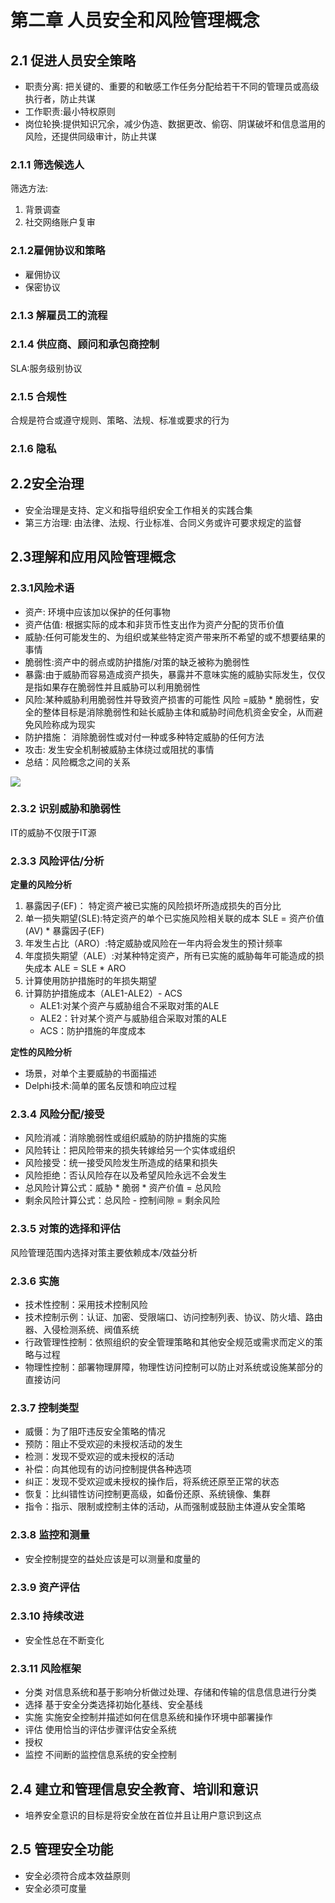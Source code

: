 # 第二章  人员安全和风险管理概念

## 2.1 促进人员安全策略
* 职责分离: 把关键的、重要的和敏感工作任务分配给若干不同的管理员或高级执行者，防止共谋
* 工作职责:最小特权原则
* 岗位轮换:提供知识冗余，减少伪造、数据更改、偷窃、阴谋破坏和信息滥用的风险，还提供同级审计，防止共谋

### 2.1.1 筛选候选人
筛选方法:
1. 背景调查
2. 社交网络账户复审

### 2.1.2雇佣协议和策略
* 雇佣协议
* 保密协议

### 2.1.3 解雇员工的流程

### 2.1.4 供应商、顾问和承包商控制
SLA:服务级别协议

### 2.1.5 合规性
合规是符合或遵守规则、策略、法规、标准或要求的行为

### 2.1.6 隐私

## 2.2安全治理
* 安全治理是支持、定义和指导组织安全工作相关的实践合集
* 第三方治理: 由法律、法规、行业标准、合同义务或许可要求规定的监督

## 2.3理解和应用风险管理概念

### 2.3.1风险术语
* 资产: 环境中应该加以保护的任何事物
* 资产估值: 根据实际的成本和非货币性支出作为资产分配的货币价值
* 威胁:任何可能发生的、为组织或某些特定资产带来所不希望的或不想要结果的事情
* 脆弱性:资产中的弱点或防护措施/对策的缺乏被称为脆弱性
* 暴露:由于威胁而容易造成资产损失，暴露并不意味实施的威胁实际发生，仅仅是指如果存在脆弱性并且威胁可以利用脆弱性
* 风险:某种威胁利用脆弱性并导致资产损害的可能性 风险 =威胁 * 脆弱性，安全的整体目标是消除脆弱性和㢟长威胁主体和威胁时间危机资金安全，从而避免风险称成为现实
* 防护措施： 消除脆弱性或对付一种或多种特定威胁的任何方法
* 攻击: 发生安全机制被威胁主体绕过或阻扰的事情
* 总结：风险概念之间的关系

![](https://i.imgur.com/HoJnEW4.png)

### 2.3.2 识别威胁和脆弱性
IT的威胁不仅限于IT源

### 2.3.3 风险评估/分析
**定量的风险分析**
 
1. 暴露因子(EF)： 特定资产被已实施的风险损坏所造成损失的百分比 
2. 单一损失期望(SLE):特定资产的单个已实施风险相关联的成本 SLE = 资产价值(AV) * 暴露因子(EF)
3. 年发生占比（ARO）:特定威胁或风险在一年内将会发生的预计频率
4. 年度损失期望（ALE）:对某种特定资产，所有已实施的威胁每年可能造成的损失成本 ALE = SLE * ARO
5. 计算使用防护措施时的年损失期望
6. 计算防护措施成本（ALE1-ALE2）- ACS 
	* ALE1:对某个资产与威胁组合不采取对策的ALE
	* ALE2：针对某个资产与威胁组合采取对策的ALE
	* ACS：防护措施的年度成本

**定性的风险分析**
* 场景，对单个主要威胁的书面描述
* Delphi技术:简单的匿名反馈和响应过程

### 2.3.4 风险分配/接受
* 风险消减：消除脆弱性或组织威胁的防护措施的实施
* 风险转让：把风险带来的损失转嫁给另一个实体或组织
* 风险接受：统一接受风险发生所造成的结果和损失
* 风险拒绝：否认风险存在以及希望风险永远不会发生
* 总风险计算公式：威胁 * 脆弱 * 资产价值 = 总风险
* 剩余风险计算公式：总风险 - 控制间隙 = 剩余风险

### 2.3.5 对策的选择和评估
风险管理范围内选择对策主要依赖成本/效益分析

### 2.3.6 实施
* 技术性控制：采用技术控制风险
* 技术控制示例：认证、加密、受限端口、访问控制列表、协议、防火墙、路由器、入侵检测系统、阀值系统
* 行政管理性控制：依照组织的安全管理策略和其他安全规范或需求而定义的策略与过程
* 物理性控制：部署物理屏障，物理性访问控制可以防止对系统或设施某部分的直接访问

### 2.3.7 控制类型
* 威慑：为了阻吓违反安全策略的情况
* 预防：阻止不受欢迎的未授权活动的发生
* 检测：发现不受欢迎的或未授权的活动
* 补偿：向其他现有的访问控制提供各种选项
* 纠正：发现不受欢迎或未授权的操作后，将系统还原至正常的状态
* 恢复：比纠错性访问控制更高级，如备份还原、系统镜像、集群
* 指令：指示、限制或控制主体的活动，从而强制或鼓励主体遵从安全策略

### 2.3.8 监控和测量
* 安全控制提空的益处应该是可以测量和度量的

### 2.3.9 资产评估

### 2.3.10 持续改进
* 安全性总在不断变化

### 2.3.11 风险框架
* 分类 对信息系统和基于影响分析做过处理、存储和传输的信息信息进行分类
* 选择 基于安全分类选择初始化基线、安全基线
* 实施 实施安全控制并描述如何在信息系统和操作环境中部署操作
* 评估 使用恰当的评估步骤评估安全系统
* 授权
* 监控 不间断的监控信息系统的安全控制

## 2.4 建立和管理信息安全教育、培训和意识
* 培养安全意识的目标是将安全放在首位并且让用户意识到这点

## 2.5 管理安全功能
* 安全必须符合成本效益原则
* 安全必须可度量
